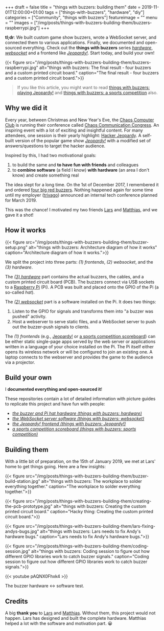 +++
draft = false
title = "things with buzzers: building them"
date = 2019-11-01T12:00:00+01:00
tags = ["things-with-buzzers", "hardware", "diy"]
categories = ["Community", "things with buzzers"]
featureimage = ""
menu = ""
images = ["/img/posts/things-with-buzzers-building-them/buzzers-raspberrypi.jpg"]
+++

**tl;dr**: We built custom game show buzzers, wrote a WebSocket server, and connected them to various applications.
Finally, we documented and open-sourced everything. Check out the **things with buzzers** series _[hardware](https://github.com/andygrunwald/things-with-buzzers-hardware)_, _[websocket](https://github.com/andygrunwald/things-with-buzzers-websocket)_ and a frontend like _[Jeopardy!](https://github.com/andygrunwald/things-with-buzzers-jeopardy)_.
Start today, and build your own!

<!--more-->

{{< figure src="/img/posts/things-with-buzzers-building-them/buzzers-raspberrypi.jpg" alt="things with buzzers: The final result - four buzzers and a custom printed circuit board." caption="The final result - four buzzers and a custom printed circuit board.">}}

> If you like this article, you might want to read [things with buzzers: playing Jeopardy!](/blog/things-with-buzzers-playing-jeopardy/) and [things with buzzers: a sports competition](/blog/things-with-buzzers-a-sports-competition/) also.

## Why we did it

Every year, between Christmas and New Year's Eve, the [Chaos Computer Club](https://www.ccc.de/en/) is running their conference called [Chaos Communication Congress](https://events.ccc.de/).
An inspiring event with a lot of exciting and insightful content.
For many attendees, one session is their yearly highlight: [Hacker Jeopardy](https://media.ccc.de/search/?q=Hacker+Jeopardy).
A self-built version of the popular game show [_Jeopardy!_](https://en.wikipedia.org/wiki/Jeopardy!) with a modified set of answers/questions to target the hacker audience.

Inspired by this, I had two motivational goals:

1. to build the same and **to have fun with friends** and colleagues
2. to **combine software** (a field I know) **with hardware** (an area I don't know) and create something real

The idea slept for a long time.
On the 1st of December 2017, I remembered it and ordered [four big red buzzers](https://www.amazon.de/Beleuchtete-Druckkn%C3%B6pfe-S%C3%A4ulengang-Maschinen-Betriebene/dp/B07F9W55FX/ref=sr_1_11?__mk_de_DE=%C3%85M%C3%85%C5%BD%C3%95%C3%91&dchild=1&keywords=convex+taster&qid=1624985594&sr=8-11).
Nothing happened again for some time until my employer ([trivago](https://www.trivago.com/)) announced an internal tech conference planned for March 2019.

This was the chance!
I motivated my two friends [Lars](https://twitter.com/derebbe) and [Matthias](https://endler.dev), and we gave it a shot!

## How it works

{{< figure src="/img/posts/things-with-buzzers-building-them/buzzer-setup.png" alt="things with buzzers: Architecture diagram of how it works" caption="Architecture diagram of how it works.">}}

We split the project into three parts: _(1) frontends_, _(2) websocket_, and the _(3) hardware_.

The _[(3) hardware](https://github.com/andygrunwald/things-with-buzzers-hardware)_ part contains the actual buzzers, the cables, and a custom printed circuit board (PCB).
The buzzers connect via USB sockets to a [Raspberry Pi](https://www.raspberrypi.org/) (Pi).
A PCB was built and placed onto the GPIO of the Pi (a so-called _hat_).

The _[(2) websocket](https://github.com/andygrunwald/things-with-buzzers-websocket)_ part is a software installed on the Pi.
It does two things:

1. Listen to the GPIO for signals and transforms them into "a buzzer was pushed" activity.
2. Host a webserver to serve static files, and a WebSocket server to push out the buzzer-push signals to clients.

The _(1) frontends_ (e.g., [Jeopardy!](https://github.com/andygrunwald/things-with-buzzers-jeopardy) or [a sports competition scoreboard](https://github.com/andygrunwald/things-with-buzzers-sports-competition)) can be either static single-page apps served by the web server or applications written in a language of your choice installed on the Pi.
The Pi itself either opens its wireless network or will be configured to join an existing one.
A laptop connects to the webserver and provides the game to the audience via a projector.

## Build your own

I **documented everything and open-sourced it**!

These repositories contain a lot of detailed information with picture guides to replicate this project and have fun with people:

* _[the buzzer and Pi hat hardware (things with buzzers: hardware)](https://github.com/andygrunwald/things-with-buzzers-hardware)_
* _[the WebSocket server software (things with buzzers: websocket)](https://github.com/andygrunwald/things-with-buzzers-websocket)_
* _[the Jeopardy! frontend (things with buzzers: Jeopardy!)](https://github.com/andygrunwald/things-with-buzzers-jeopardy)_
* _[a sports competition scoreboard (things with buzzers: sports competition)](https://github.com/andygrunwald/things-with-buzzers-sports-competition)_

## Building them

With a little bit of preparation, on the 15th of January 2019, we met at Lars' home to get things going.
Here are a few insights:

{{< figure src="/img/posts/things-with-buzzers-building-them/buzzer-build-station.jpg" alt="things with buzzers: The workplace to solder everything together." caption="The workplace to solder everything together.">}}

{{< figure src="/img/posts/things-with-buzzers-building-them/creating-the-pcb-prototype.jpg" alt="things with buzzers: Creating the custom printed circuit board." caption="Hacky thing: Creating the custom printed circuit board.">}}

{{< figure src="/img/posts/things-with-buzzers-building-them/lars-fixing-andys-bugs.jpg" alt="things with buzzers: Lars needs to fix Andy's hardware bugs." caption="Lars needs to fix Andy's hardware bugs.">}}

{{< figure src="/img/posts/things-with-buzzers-building-them/coding-session.jpg" alt="things with buzzers: Coding session to figure out how different GPIO libraries work to catch buzzer signals." caption="Coding session to figure out how different GPIO libraries work to catch buzzer signals.">}}

{{< youtube pAQNX0Fhxk4 >}}
<div class="video-caption">
The buzzer hardware <-> software test.
</div>

## Credits

A big **thank you** to [Lars](https://twitter.com/derebbe) and [Matthias](https://twitter.com/matthiasendler).
Without them, this project would not happen.
Lars has designed and built the complete hardware.
Matthias helped a lot with the software and motivation part. 😀

